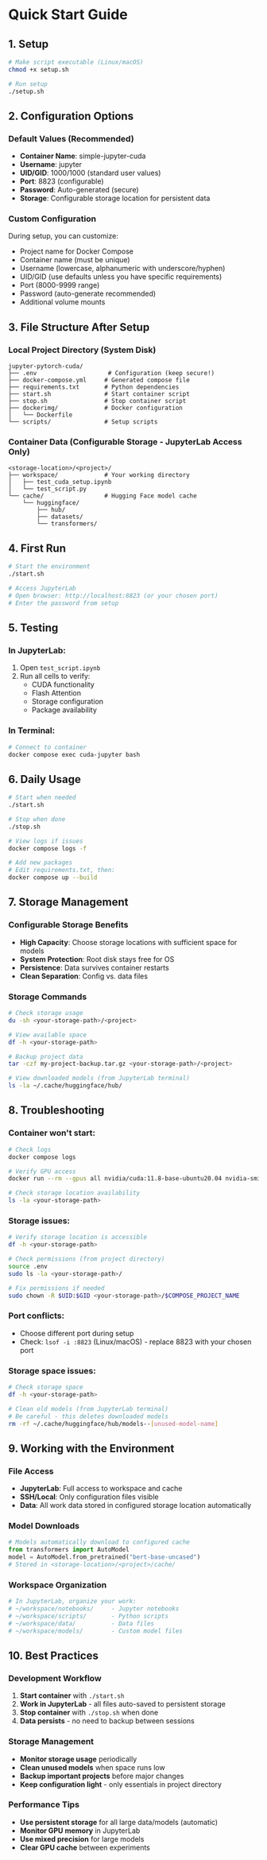 # Quick Start Guide

## 1. Setup
```bash
# Make script executable (Linux/macOS)
chmod +x setup.sh

# Run setup
./setup.sh
```

## 2. Configuration Options

### Default Values (Recommended)
- **Container Name**: simple-jupyter-cuda
- **Username**: jupyter
- **UID/GID**: 1000/1000 (standard user values)
- **Port**: 8823 (configurable)
- **Password**: Auto-generated (secure)
- **Storage**: Configurable storage location for persistent data

### Custom Configuration
During setup, you can customize:
- Project name for Docker Compose
- Container name (must be unique)
- Username (lowercase, alphanumeric with underscore/hyphen)
- UID/GID (use defaults unless you have specific requirements)
- Port (8000-9999 range)
- Password (auto-generate recommended)
- Additional volume mounts

## 3. File Structure After Setup

### Local Project Directory (System Disk)
```
jupyter-pytorch-cuda/
├── .env                    # Configuration (keep secure!)
├── docker-compose.yml     # Generated compose file
├── requirements.txt       # Python dependencies
├── start.sh               # Start container script
├── stop.sh                # Stop container script
├── dockerimg/             # Docker configuration
│   └── Dockerfile
└── scripts/               # Setup scripts
```

### Container Data (Configurable Storage - JupyterLab Access Only)
```
<storage-location>/<project>/
├── workspace/             # Your working directory
│   ├── test_cuda_setup.ipynb
│   └── test_script.py
└── cache/                 # Hugging Face model cache
    └── huggingface/
        ├── hub/
        ├── datasets/
        └── transformers/
```

## 4. First Run

```bash
# Start the environment
./start.sh

# Access JupyterLab
# Open browser: http://localhost:8823 (or your chosen port)
# Enter the password from setup
```

## 5. Testing

### In JupyterLab:
1. Open `test_script.ipynb`
2. Run all cells to verify:
   - CUDA functionality
   - Flash Attention
   - Storage configuration
   - Package availability

### In Terminal:
```bash
# Connect to container
docker compose exec cuda-jupyter bash
```

## 6. Daily Usage

```bash
# Start when needed
./start.sh

# Stop when done
./stop.sh

# View logs if issues
docker compose logs -f

# Add new packages
# Edit requirements.txt, then:
docker compose up --build
```

## 7. Storage Management

### Configurable Storage Benefits
- **High Capacity**: Choose storage locations with sufficient space for models
- **System Protection**: Root disk stays free for OS
- **Persistence**: Data survives container restarts
- **Clean Separation**: Config vs. data files

### Storage Commands
```bash
# Check storage usage 
du -sh <your-storage-path>/<project>

# View available space
df -h <your-storage-path>

# Backup project data
tar -czf my-project-backup.tar.gz <your-storage-path>/<project>

# View downloaded models (from JupyterLab terminal)
ls -la ~/.cache/huggingface/hub/
```

## 8. Troubleshooting

### Container won't start:
```bash
# Check logs
docker compose logs

# Verify GPU access
docker run --rm --gpus all nvidia/cuda:11.8-base-ubuntu20.04 nvidia-smi

# Check storage location availability
ls -la <your-storage-path>
```

### Storage issues:
```bash
# Verify storage location is accessible
df -h <your-storage-path>

# Check permissions (from project directory)
source .env
sudo ls -la <your-storage-path>/

# Fix permissions if needed
sudo chown -R $UID:$GID <your-storage-path>/$COMPOSE_PROJECT_NAME
```

### Port conflicts:
- Choose different port during setup
- Check: `lsof -i :8823` (Linux/macOS) - replace 8823 with your chosen port

### Storage space issues:
```bash
# Check storage space
df -h <your-storage-path>

# Clean old models (from JupyterLab terminal)
# Be careful - this deletes downloaded models
rm -rf ~/.cache/huggingface/hub/models--[unused-model-name]
```

## 9. Working with the Environment

### File Access
- **JupyterLab**: Full access to workspace and cache
- **SSH/Local**: Only configuration files visible
- **Data**: All work data stored in configured storage location automatically

### Model Downloads
```python
# Models automatically download to configured cache
from transformers import AutoModel
model = AutoModel.from_pretrained("bert-base-uncased")
# Stored in <storage-location>/<project>/cache/
```

### Workspace Organization
```python
# In JupyterLab, organize your work:
# ~/workspace/notebooks/     - Jupyter notebooks
# ~/workspace/scripts/       - Python scripts  
# ~/workspace/data/          - Data files
# ~/workspace/models/        - Custom model files
```

## 10. Best Practices

### Development Workflow
1. **Start container** with `./start.sh`
2. **Work in JupyterLab** - all files auto-saved to persistent storage
3. **Stop container** with `./stop.sh` when done
4. **Data persists** - no need to backup between sessions

### Storage Management
- **Monitor storage usage** periodically
- **Clean unused models** when space runs low
- **Backup important projects** before major changes
- **Keep configuration light** - only essentials in project directory

### Performance Tips
- **Use persistent storage** for all large data/models (automatic)
- **Monitor GPU memory** in JupyterLab
- **Use mixed precision** for large models
- **Clear GPU cache** between experiments